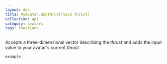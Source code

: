 ```yaml
---
layout: doc
title: MyAvatar.addThrust(Vec3 thrust)
collection: api
category: avatars
tags: functions
---
```


Accepts a three-dimensional vector describing the _thrust_ and adds the input value to your avatar's current _thrust_. 

```
example
```
